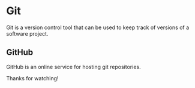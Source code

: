 # Git

Git is a version control tool that can be used to keep track of versions of a software project.

## GitHub

GitHub is an online service for hosting git repositories.

Thanks for watching!